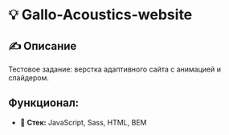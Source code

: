 # 💡 Gallo-Acoustics-website 

## ✍️  Описание
Тестовое задание: верстка адаптивного сайта с анимацией и слайдером.
## Функционал: 
- 🔨 **Стек:** JavaScript, Sass, HTML, BEM
